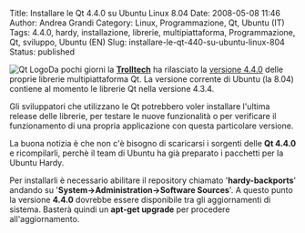 Title: Installare le Qt 4.4.0 su Ubuntu Linux 8.04
Date: 2008-05-08 11:46
Author: Andrea Grandi
Category: Linux, Programmazione, Qt, Ubuntu (IT)
Tags: 4.4.0, hardy, installazione, librerie, multipiattaforma, Programmazione, Qt, sviluppo, Ubuntu (EN)
Slug: installare-le-qt-440-su-ubuntu-linux-804
Status: published

![Qt
Logo](http://www.andreagrandi.it/wp-content/uploads/2008/05/qt_logo.thumbnail.png)Da
pochi giorni la **[Trolltech](http://trolltech.com/)** ha rilasciato la
[versione 4.4.0](http://trolltech.com/products/qt/learnmore/whats-new)
delle proprie librerie multipiattaforma Qt. La versione corrente di
Ubuntu (la 8.04) contiene al momento le librerie Qt nella versione
4.3.4.

Gli sviluppatori che utilizzano le Qt potrebbero voler installare
l'ultima release delle librerie, per testare le nuove funzionalità o per
verificare il funzionamento di una propria applicazione con questa
particolare versione.

La buona notizia è che non c'è bisogno di scaricarsi i sorgenti delle
**Qt 4.4.0** e ricompilarli, perchè il team di Ubuntu ha già preparato i
pacchetti per la Ubuntu Hardy.

Per installarli è necessario abilitare il repository chiamato
'**hardy-backports**' andando su
'**System-&gt;Administration-&gt;Software Sources**'. A questo punto la
versione **4.4.0** dovrebbe essere disponibile tra gli aggiornamenti di
sistema. Basterà quindi un **apt-get upgrade** per procedere
all'aggiornamento.
